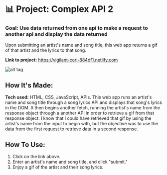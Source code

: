 # 📊 Project: Complex API 2

### Goal: Use data returned from one api to make a request to another api and display the data returned

Upon submitting an artist's name and song title, this web app returns a gif of that artist and the lyrics to that song.

**Link to project:** https://vigilant-cori-884df1.netlify.com

![alt tag](https://github.com/anthonybetances/complex-api2-bootcamp/blob/answer/Screen%20Shot%202019-11-17%20at%203.33.01%20AM.png)

## How It's Made:
**Tech used:** HTML, CSS, JavaScript, APIs.
This web app runs an artist's name and song title through a song lyrics API and displays that song's lyrics in the DOM.  It then begins another fetch, running the artist's name from the response object through a another API in order to retrieve a gif from that response object.  I know that I could have retrieved that gif by using the artist's name from the input to begin with, but the objective was to use the data from the first request to retrieve data in a second response.

## How To Use:
  1. Click on the link above.
  2. Enter an artist's name and song title, and click "submit."
  3. Enjoy a gif of the artist and their song lyrics.
